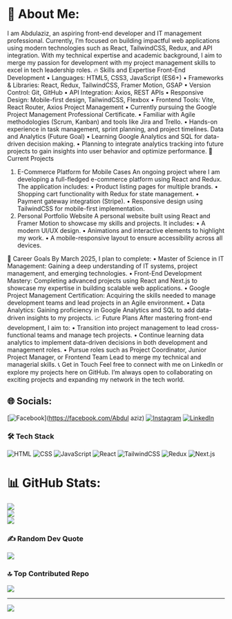 # 💫 About Me:
I am Abdulaziz, an aspiring front-end developer and IT management professional. Currently, I’m focused on building impactful web applications using modern technologies such as React, TailwindCSS, Redux, and API integration. With my technical expertise and academic background, I aim to merge my passion for development with my project management skills to excel in tech leadership roles.
🔥 Skills and Expertise
Front-End Development
	•	Languages: HTML5, CSS3, JavaScript (ES6+)
	•	Frameworks & Libraries: React, Redux, TailwindCSS, Framer Motion, GSAP
	•	Version Control: Git, GitHub
	•	API Integration: Axios, REST APIs
	•	Responsive Design: Mobile-first design, TailwindCSS, Flexbox
	•	Frontend Tools: Vite, React Router, Axios
Project Management
	•	Currently pursuing the Google Project Management Professional Certificate.
	•	Familiar with Agile methodologies (Scrum, Kanban) and tools like Jira and Trello.
	•	Hands-on experience in task management, sprint planning, and project timelines.
Data and Analytics (Future Goal)
	•	Learning Google Analytics and SQL for data-driven decision making.
	•	Planning to integrate analytics tracking into future projects to gain insights into user behavior and optimize performance.
🚀 Current Projects
1. E-Commerce Platform for Mobile Cases
An ongoing project where I am developing a full-fledged e-commerce platform using React and Redux. The application includes:
	•	Product listing pages for multiple brands.
	•	Shopping cart functionality with Redux for state management.
	•	Payment gateway integration (Stripe).
	•	Responsive design using TailwindCSS for mobile-first implementation.
2. Personal Portfolio Website
A personal website built using React and Framer Motion to showcase my skills and projects. It includes:
	•	A modern UI/UX design.
	•	Animations and interactive elements to highlight my work.
	•	A mobile-responsive layout to ensure accessibility across all devices.


🎯 Career Goals
By March 2025, I plan to complete:
	•	Master of Science in IT Management: Gaining a deep understanding of IT systems, project management, and emerging technologies.
	•	Front-End Development Mastery: Completing advanced projects using React and Next.js to showcase my expertise in building scalable web applications.
	•	Google Project Management Certification: Acquiring the skills needed to manage development teams and lead projects in an Agile environment.
	•	Data Analytics: Gaining proficiency in Google Analytics and SQL to add data-driven insights to my projects.
📈 Future Plans
After mastering front-end development, I aim to:
	•	Transition into project management to lead cross-functional teams and manage tech projects.
	•	Continue learning data analytics to implement data-driven decisions in both development and management roles.
	•	Pursue roles such as Project Coordinator, Junior Project Manager, or Frontend Team Lead to merge my technical and managerial skills.
📞 Get in Touch
Feel free to connect with me on LinkedIn or explore my projects here on GitHub. I’m always open to collaborating on exciting projects and expanding my network in the tech world.


## 🌐 Socials:
[![Facebook](https://img.shields.io/badge/Facebook-%231877F2.svg?logo=Facebook&logoColor=white)](https://facebook.com/Abdul aziz) [![Instagram](https://img.shields.io/badge/Instagram-%23E4405F.svg?logo=Instagram&logoColor=white)](https://instagram.com/abd_az1z_) [![LinkedIn](https://img.shields.io/badge/LinkedIn-%230077B5.svg?logo=linkedin&logoColor=white)](https://linkedin.com/in/abdul_aziz-87296/b179/) 

### 🛠️ Tech Stack
![HTML](https://img.shields.io/badge/HTML5-E34F26?style=flat&logo=html5&logoColor=white)
![CSS](https://img.shields.io/badge/CSS3-1572B6?style=flat&logo=css3&logoColor=white)
![JavaScript](https://img.shields.io/badge/JavaScript-F7DF1E?style=flat&logo=javascript&logoColor=black)
![React](https://img.shields.io/badge/React-20232A?style=flat&logo=react&logoColor=61DAFB)
![TailwindCSS](https://img.shields.io/badge/TailwindCSS-38B2AC?style=flat&logo=tailwind-css&logoColor=white)
![Redux](https://img.shields.io/badge/Redux-764ABC?style=flat&logo=redux&logoColor=white)
![Next.js](https://img.shields.io/badge/Next.js-000000?style=flat&logo=next.js&logoColor=white)

# 📊 GitHub Stats:
![](https://github-readme-stats.vercel.app/api?username=abd-az1z&theme=dark&hide_border=false&include_all_commits=false&count_private=false)<br/>
![](https://github-readme-streak-stats.herokuapp.com/?user=abd-az1z&theme=dark&hide_border=false)<br/>
![](https://github-readme-stats.vercel.app/api/top-langs/?username=abd-az1z&theme=dark&hide_border=false&include_all_commits=false&count_private=false&layout=compact)

### ✍️ Random Dev Quote
![](https://quotes-github-readme.vercel.app/api?type=horizontal&theme=radical)

### 🔝 Top Contributed Repo
![](https://github-contributor-stats.vercel.app/api?username=abd-az1z&limit=5&theme=dark&combine_all_yearly_contributions=true)

---
[![](https://visitcount.itsvg.in/api?id=abd-az1z&icon=0&color=8)](https://visitcount.itsvg.in)

<!-- Proudly created with GPRM ( https://gprm.itsvg.in ) -->
